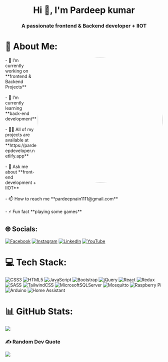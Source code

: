 <h1 align="center">Hi 👋, I'm Pardeep kumar</h1>
<h3 align="center">A passionate frontend & Backend developer + IIOT</h3>

# 💫 About Me:
<img style="border-radius: 50%;" align="right" alt="Coding" width="400" src="https://i.pinimg.com/originals/02/74/20/0274207612d515f49012c87803a9e631.gif">
- 🔭 I’m currently working on **frontend & Backend Projects**<br><br>- 🌱 I’m currently learning **back-end development**<br><br>- 👨‍💻 All of my projects are available at **https://pardeepdeveloper.netlify.app** <br><br>- 💬 Ask me about **front-end development + IIOT**<br><br>- 📫 How to reach me **pardeepnain1111@gmail.com**<br><br>- ⚡ Fun fact **playing some games**


## 🌐 Socials:
[![Facebook](https://img.shields.io/badge/Facebook-%231877F2.svg?logo=Facebook&logoColor=white)](https://facebook.com/profile.php?id=100066392553609) [![Instagram](https://img.shields.io/badge/Instagram-%23E4405F.svg?logo=Instagram&logoColor=white)](https://instagram.com/pardeep_labview) [![LinkedIn](https://img.shields.io/badge/LinkedIn-%230077B5.svg?logo=linkedin&logoColor=white)](https://linkedin.com/in/pardeepkumar1111) [![YouTube](https://img.shields.io/badge/YouTube-%23FF0000.svg?logo=YouTube&logoColor=white)](https://youtube.com/@PardeepLabVIEW) 

# 💻 Tech Stack:
![CSS3](https://img.shields.io/badge/css3-%231572B6.svg?style=flat&logo=css3&logoColor=white) ![HTML5](https://img.shields.io/badge/html5-%23E34F26.svg?style=flat&logo=html5&logoColor=white) ![JavaScript](https://img.shields.io/badge/javascript-%23323330.svg?style=flat&logo=javascript&logoColor=%23F7DF1E) ![Bootstrap](https://img.shields.io/badge/bootstrap-%238511FA.svg?style=flat&logo=bootstrap&logoColor=white) ![jQuery](https://img.shields.io/badge/jquery-%230769AD.svg?style=flat&logo=jquery&logoColor=white) ![React](https://img.shields.io/badge/react-%2320232a.svg?style=flat&logo=react&logoColor=%2361DAFB) ![Redux](https://img.shields.io/badge/redux-%23593d88.svg?style=flat&logo=redux&logoColor=white) ![SASS](https://img.shields.io/badge/SASS-hotpink.svg?style=flat&logo=SASS&logoColor=white) ![TailwindCSS](https://img.shields.io/badge/tailwindcss-%2338B2AC.svg?style=flat&logo=tailwind-css&logoColor=white) ![MicrosoftSQLServer](https://img.shields.io/badge/Microsoft%20SQL%20Server-CC2927?style=flat&logo=microsoft%20sql%20server&logoColor=white) ![Mosquitto](https://img.shields.io/badge/mosquitto-%233C5280.svg?style=flat&logo=eclipsemosquitto&logoColor=white) ![Raspberry Pi](https://img.shields.io/badge/-RaspberryPi-C51A4A?style=flat&logo=Raspberry-Pi) ![Arduino](https://img.shields.io/badge/-Arduino-00979D?style=flat&logo=Arduino&logoColor=white) ![Home Assistant](https://img.shields.io/badge/home%20assistant-%2341BDF5.svg?style=flat&logo=home-assistant&logoColor=white)
# 📊 GitHub Stats:
![](https://github-readme-stats.vercel.app/api/top-langs/?username=PardeepDeveloperIIOT&theme=blue-green&hide_border=false&include_all_commits=true&count_private=true&layout=compact)

### ✍️ Random Dev Quote
![](https://quotes-github-readme.vercel.app/api?type=horizontal&theme=merko)

<!-- Proudly created with GPRM ( https://gprm.itsvg.in ) -->

